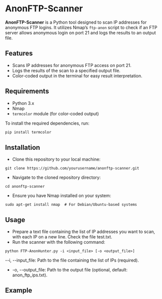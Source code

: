 # AnonFTP-Scanner

**AnonFTP-Scanner** is a Python tool designed to scan IP addresses for anonymous FTP logins. It utilizes Nmap’s `ftp-anon` script to check if an FTP server allows anonymous login on port 21 and logs the results to an output file.

## Features
- Scans IP addresses for anonymous FTP access on port 21.
- Logs the results of the scan to a specified output file.
- Color-coded output in the terminal for easy result interpretation.

## Requirements
- Python 3.x
- Nmap
- `termcolor` module (for color-coded output)

To install the required dependencies, run:
```bash
pip install termcolor
```
## Installation
- Clone this repository to your local machine:
```
git clone https://github.com/yourusername/anonftp-scanner.git
```
- Navigate to the cloned repository directory:
```
cd anonftp-scanner
```
- Ensure you have Nmap installed on your system:
```
sudo apt-get install nmap  # For Debian/Ubuntu-based systems
```

## Usage
- Prepare a text file containing the list of IP addresses you want to scan, with each IP on a new line. Check the file test.txt.
- Run the scanner with the following command:
```
python FTP-AnonHunter.py -i <input_file> [-o <output_file>]
```
--i, --input_file: Path to the file containing the list of IPs (required).
- -o, --output_file: Path to the output file (optional, default: anon_ftp_ips.txt).

## Example
